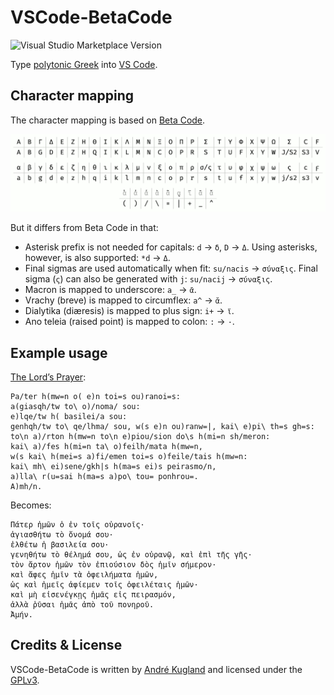 VSCode-BetaCode
================

![Visual Studio Marketplace Version](https://img.shields.io/visual-studio-marketplace/v/capatech.betacode)

Type [polytonic Greek][polytonic] into [VS Code][vscode].

Character mapping
-----------------

The character mapping is based on [Beta Code][beta_code].

![BetaCode table](betacode-table.png)

But it differs from Beta Code in that:

* Asterisk prefix is not needed for capitals: `d` → `δ`, `D` → `Δ`. Using asterisks, however, is also supported: `*d` → `Δ`.
* Final sigmas are used automatically when fit: `su/nacis` → `σύναξις`. Final sigma (`ς`) can also be generated with `j`: `su/nacij` → `σύναξις`.
* Macron is mapped to underscore: `a_` → `ᾱ`.
* Vrachy (breve) is mapped to circumflex: `a^` → `ᾰ`.
* Dialytika (diæresis) is mapped to plus sign: `i+` → `ϊ`.
* Ano teleia (raised point) is mapped to colon: `:` → `·`.

Example usage
-------------

[The Lord’s Prayer][lords_prayer]:

```
Pa/ter h(mw=n o( e)n toi=s ou)ranoi=s:
a(giasqh/tw to\ o)/noma/ sou:
e)lqe/tw h( basilei/a sou:
genhqh/tw to\ qe/lhma/ sou, w(s e)n ou)ranw=|, kai\ e)pi\ th=s gh=s:
to\n a)/rton h(mw=n to\n e)piou/sion do\s h(mi=n sh/meron:
kai\ a)/fes h(mi=n ta\ o)feilh/mata h(mw=n,
w(s kai\ h(mei=s a)fi/emen toi=s o)feile/tais h(mw=n:
kai\ mh\ ei)sene/gkh|s h(ma=s ei)s peirasmo/n,
a)lla\ r(u=sai h(ma=s a)po\ tou= ponhrou=.
A)mh/n.
```

Becomes:

```
Πάτερ ἡμῶν ὁ ἐν τοῖς οὐρανοῖς·
ἁγιασθήτω τὸ ὄνομά σου·
ἐλθέτω ἡ βασιλεία σου·
γενηθήτω τὸ θέλημά σου, ὡς ἐν οὐρανῷ, καὶ ἐπὶ τῆς γῆς·
τὸν ἄρτον ἡμῶν τὸν ἐπιούσιον δὸς ἡμῖν σήμερον·
καὶ ἄφες ἡμῖν τὰ ὀφειλήματα ἡμῶν,
ὡς καὶ ἡμεῖς ἀφίεμεν τοῖς ὀφειλέταις ἡμῶν·
καὶ μὴ εἰσενέγκῃς ἡμᾶς εἰς πειρασμόν,
ἀλλὰ ῥῦσαι ἡμᾶς ἀπὸ τοῦ πονηροῦ.
Ἀμήν.
```

Credits & License
-----------------
VSCode-BetaCode is written by [André Kugland][kuglandml] and licensed under
the [GPLv3][gplv3].

[polytonic]: https://en.wikipedia.org/wiki/Greek_diacritics
[vscode]: https://code.visualstudio.com/
[beta_code]: https://en.wikipedia.org/wiki/Beta_code
[lords_prayer]: https://en.wikipedia.org/wiki/Lord%27s_Prayer
[kuglandml]: mailto:kugland@gmail.com
[gplv3]: https://www.gnu.org/licenses/gpl-3.0-standalone.html
